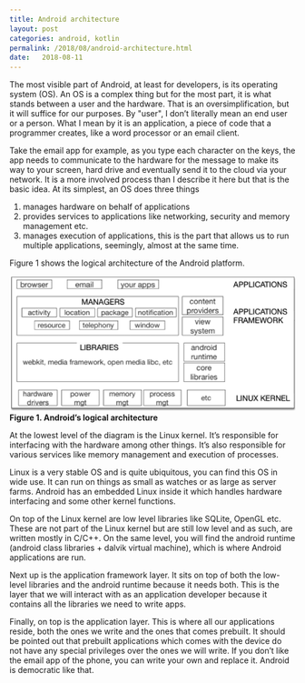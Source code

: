 ```yaml
---
title: Android architecture 
layout: post
categories: android, kotlin
permalink: /2018/08/android-architecture.html
date:   2018-08-11
---
```


The most visible part of Android, at least for developers, is its operating system (OS). An OS is a complex thing but for the most part, it is what stands between a user and the hardware. That is an oversimplification, but it will suffice for our purposes. By "user", I don’t literally mean an end user or a person. What I mean by it is an application, a piece of code that a programmer creates, like a word processor or an email client.

 

Take the email app for example, as you type each character on the keys, the app needs to communicate to the hardware for the message to make its way to your screen, hard drive and eventually send it to the cloud via your network. It is a more involved process than I describe it here but that is the basic idea. At its simplest, an OS does three things

 
1. manages hardware on behalf of applications
2. provides services to applications like networking, security and memory management etc.
3. manages execution of applications, this is the part that allows us to run multiple applications, seemingly, almost at the same time.
 

Figure 1 shows the logical architecture of the Android platform.

![Android Architecture](/images/androidarchitecture.png) 
**Figure 1. Android’s logical architecture**


At the lowest level of the diagram is the Linux kernel. It’s responsible for interfacing with the hardware among other things. It’s also responsible for various services like memory management and execution of processes.

 

Linux is a very stable OS and is quite ubiquitous, you can find this OS in wide use. It can run on things as small as watches or as large as server farms. Android has an embedded Linux inside it which handles hardware interfacing and some other kernel functions.

 

On top of the Linux kernel are low level libraries like SQLite, OpenGL etc. These are not part of the Linux kernel but are still low level and as such, are written mostly in C/C++. On the same level, you will find the android runtime (android class libraries + dalvik virtual machine), which is where Android applications are run.


Next up is the application framework layer. It sits on top of both the low-level libraries and the android runtime because it needs both. This is the layer that we will interact with as an application developer because it contains all the libraries we need to write apps.


Finally, on top is the application layer. This is where all our applications reside, both the ones we write and the ones that comes prebuilt. It should be pointed out that prebuilt applications which comes with the device do not have any special privileges over the ones we will write. If you don’t like the email app of the phone, you can write your own and replace it. Android is democratic like that.


 